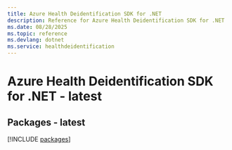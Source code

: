 ```yaml
---
title: Azure Health Deidentification SDK for .NET
description: Reference for Azure Health Deidentification SDK for .NET
ms.date: 08/28/2025
ms.topic: reference
ms.devlang: dotnet
ms.service: healthdeidentification
---
```

# Azure Health Deidentification SDK for .NET - latest
## Packages - latest
[!INCLUDE [packages](health-deidentification-index.md)]